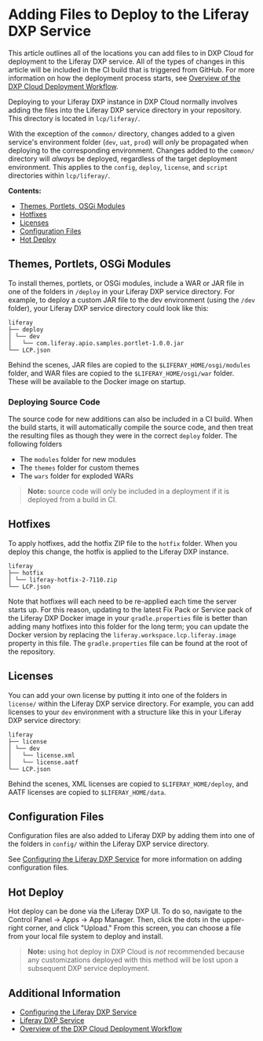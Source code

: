 # Adding Files to Deploy to the Liferay DXP Service

This article outlines all of the locations you can add files to in DXP Cloud for deployment to the Liferay DXP service. All of the types of changes in this article will be included in the CI build that is triggered from GitHub. For more information on how the deployment process starts, see [Overview of the DXP Cloud Deployment Workflow](./06-overview-of-the-dxp-cloud-deployment-workflow.md).

Deploying to your Liferay DXP instance in DXP Cloud normally involves adding the files into the Liferay DXP service directory in your repository. This directory is located in `lcp/liferay/`.

With the exception of the `common/` directory, changes added to a given service's environment folder (`dev`, `uat`, `prod`) will _only_ be propagated when deploying to the corresponding environment. Changes added to the `common/` directory will _always_ be deployed, regardless of the target deployment environment. This applies to the `config`, `deploy`, `license`, and `script` directories within `lcp/liferay/`.

**Contents:**

* [Themes, Portlets, OSGi Modules](#themes-portlets-osgi-modules)
* [Hotfixes](#hotfixes)
* [Licenses](#licenses)
* [Configuration Files](#configuration-files)
* [Hot Deploy](#hot-deploy)

## Themes, Portlets, OSGi Modules

To install themes, portlets, or OSGi modules, include a WAR or JAR file in one of the folders in `/deploy` in your Liferay DXP service directory. For example, to deploy a custom JAR file to the dev environment (using the `/dev` folder), your Liferay DXP service directory could look like this:

    liferay
    ├── deploy
    │ └── dev
    │   └── com.liferay.apio.samples.portlet-1.0.0.jar
    └── LCP.json

Behind the scenes, JAR files are copied to the `$LIFERAY_HOME/osgi/modules` folder, and WAR files are copied to the `$LIFERAY_HOME/osgi/war` folder. These will be available to the Docker image on startup.

### Deploying Source Code

The source code for new additions can also be included in a CI build. When the build starts, it will automatically compile the source code, and then treat the resulting files as though they were in the correct `deploy` folder. The following folders 

* The `modules` folder for new modules
* The `themes` folder for custom themes
* The `wars` folder for exploded WARs

> **Note:** source code will only be included in a deployment if it is deployed from a build in CI. 

## Hotfixes

To apply hotfixes, add the hotfix ZIP file to the `hotfix` folder. When you deploy this change, the hotfix is applied to the Liferay DXP instance.

    liferay
    ├── hotfix
    │ └── liferay-hotfix-2-7110.zip
    └── LCP.json

Note that hotfixes will each need to be re-applied each time the server starts up. For this reason, updating to the latest Fix Pack or Service pack of the Liferay DXP Docker image in your `gradle.properties` file is better than adding many hotfixes into this folder for the long term; you can update the Docker version by replacing the `liferay.workspace.lcp.liferay.image` property in this file. The `gradle.properties` file can be found at the root of the repository.

## Licenses

You can add your own license by putting it into one of the folders in `license/` within the Liferay DXP service directory. For example, you can add licenses to your `dev` environment with a structure like this in your Liferay DXP service directory:

    liferay
    ├── license
    │ └── dev
    │   └── license.xml
    │   └── license.aatf
    └── LCP.json

Behind the scenes, XML licenses are copied to `$LIFERAY_HOME/deploy`, and AATF licenses are copied to `$LIFERAY_HOME/data`.

## Configuration Files

Configuration files are also added to Liferay DXP by adding them into one of the folders in `config/` within the Liferay DXP service directory.

See [Configuring the Liferay DXP Service](./04-configuring-the-liferay-dxp-service.md) for more information on adding configuration files.

## Hot Deploy

Hot deploy can be done via the Liferay DXP UI. To do so, navigate to the Control Panel → Apps → App Manager. Then, click the dots in the upper-right corner, and click "Upload." From this screen, you can choose a file from your local file system to deploy and install.

> **Note:** using hot deploy in DXP Cloud is _not_ recommended because any customizations deployed with this method will be lost upon a subsequent DXP service deployment.

## Additional Information

* [Configuring the Liferay DXP Service](./04-configuring-the-liferay-dxp-service.md)
* [Liferay DXP Service](./01-intro.md)
* [Overview of the DXP Cloud Deployment Workflow](./06-overview-of-the-dxp-cloud-deployment-workflow.md)

